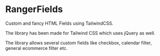 # RangerFields
Custom and fancy HTML Fields using TailwindCSS.

The library has been made for Tailwind CSS which uses jQuery as well.

The library allows several custom fields like checkbox, calendar filter, general ecommerce filter etc.
